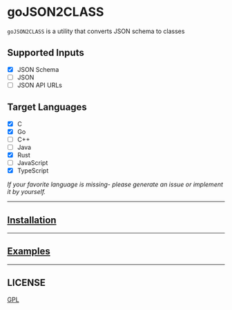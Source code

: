 # goJSON2CLASS

`goJSON2CLASS` is a utility that converts JSON schema to classes

## Supported Inputs

- [x] JSON Schema
- [ ] JSON
- [ ] JSON API URLs

## Target Languages

- [x] C
- [x] Go
- [ ] C++
- [ ] Java
- [x] Rust
- [ ] JavaScript
- [x] TypeScript

_If your favorite language is missing- please generate an issue or implement it by yourself._

---

## [Installation](./docs/INSTALLATION.md)

---

## [Examples](./docs/Example.md)

---

## LICENSE

[GPL](./LICENSE)
